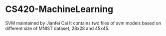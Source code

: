 # CS420-MachineLearning
SVM maintained by Jianfei Cai
It contains two files of svm models based on different size of MNIST dataset, 28x28 and 45x45.
